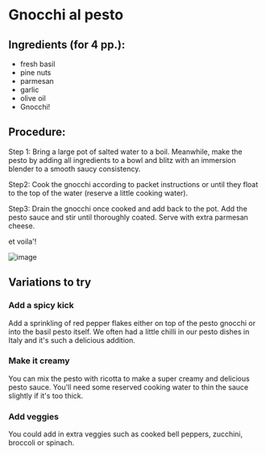 # Gnocchi al pesto

## Ingredients (for 4 pp.):
- fresh basil
- pine nuts
- parmesan
- garlic
- olive oil
- Gnocchi!

## Procedure:
Step 1:
Bring a large pot of salted water to a boil.
Meanwhile, make the pesto by adding all ingredients to a bowl and blitz with an immersion blender to a smooth saucy consistency.

Step2:
Cook the gnocchi according to packet instructions or until they float to the top of the water (reserve a little cooking water).

Step3:
Drain the gnocchi once cooked and add back to the pot. Add the pesto sauce and stir until thoroughly coated. Serve with extra parmesan cheese.

et voila'!

![image](https://github.com/dcannatella/template-centralized-workflow-exercise-jose/assets/91486112/440c6997-1036-44c9-9741-33fbf427cf41)


## Variations to try
### Add a spicy kick
Add a sprinkling of red pepper flakes either on top of the pesto gnocchi or into the basil pesto itself. We often had a little chilli in our pesto dishes in Italy and it's such a delicious addition.
### Make it creamy
You can mix the pesto with ricotta to make a super creamy and delicious pesto sauce. You'll need some reserved cooking water to thin the sauce slightly if it's too thick.
### Add veggies
You could add in extra veggies such as cooked bell peppers, zucchini, broccoli or spinach.
